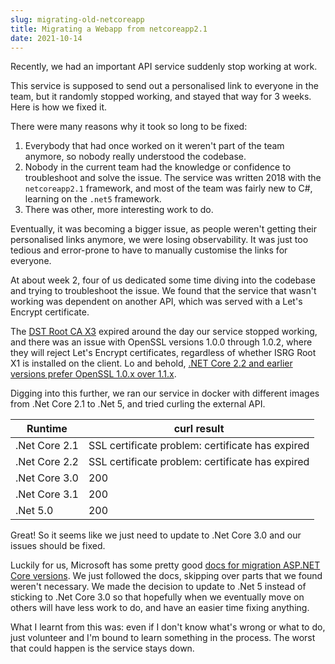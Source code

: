 ```yaml
---
slug: migrating-old-netcoreapp
title: Migrating a Webapp from netcoreapp2.1
date: 2021-10-14
---
```


Recently, we had an important API service suddenly stop working at work.

This service is supposed to send out a personalised link to everyone in the team, but it randomly stopped working, and stayed that way for 3 weeks. Here is how we fixed it.

There were many reasons why it took so long to be fixed:

1. Everybody that had once worked on it weren't part of the team anymore, so nobody really understood the codebase.
2. Nobody in the current team had the knowledge or confidence to troubleshoot and solve the issue. The service was written 2018 with the `netcoreapp2.1` framework, and most of the team was fairly new to C#, learning on the `.net5` framework.
3. There was other, more interesting work to do.

Eventually, it was becoming a bigger issue, as people weren't getting their personalised links anymore, we were losing observability. It was just too tedious and error-prone to have to manually customise the links for everyone.

At about week 2, four of us dedicated some time diving into the codebase and trying to troubleshoot the issue. We found that the service that wasn't working was dependent on another API, which was served with a Let's Encrypt certificate.

The [DST Root CA X3](https://community.letsencrypt.org/t/openssl-client-compatibility-changes-for-let-s-encrypt-certificates/143816) expired around the day our service stopped working, and there was an issue with OpenSSL versions 1.0.0 through 1.0.2, where they will reject Let's Encrypt certificates, regardless of whether ISRG Root X1 is installed on the client. Lo and behold, [.NET Core 2.2 and earlier versions prefer OpenSSL 1.0.x over 1.1.x](https://docs.microsoft.com/en-us/dotnet/core/compatibility/cryptography#net-core-30-prefers-openssl-11x-to-openssl-10x).

Digging into this further, we ran our service in docker with different images from .Net Core 2.1 to .Net 5, and tried curling the external API.

| Runtime | curl result |
| ------- | ----------- |
| .Net Core 2.1 | SSL certificate problem: certificate has expired |
| .Net Core 2.2 | SSL certificate problem: certificate has expired |
| .Net Core 3.0 | 200 |
| .Net Core 3.1 | 200 |
| .Net 5.0 | 200 |

Great! So it seems like we just need to update to .Net Core 3.0 and our issues should be fixed.

Luckily for us, Microsoft has some pretty good [docs for migration ASP.NET Core versions](https://docs.microsoft.com/en-us/aspnet/core/migration/21-to-22). We just followed the docs, skipping over parts that we found weren't necessary. We made the decision to update to .Net 5 instead of sticking to .Net Core 3.0 so that hopefully when we eventually move on others will have less work to do, and have an easier time fixing anything.

What I learnt from this was: even if I don't know what's wrong or what to do, just volunteer and I'm bound to learn something in the process. The worst that could happen is the service stays down.
